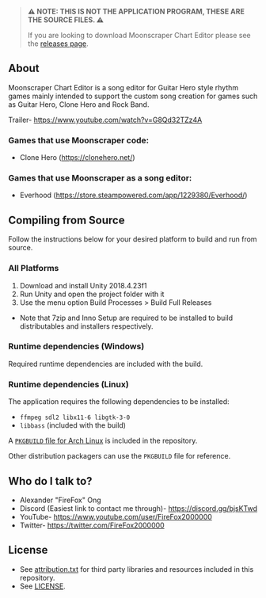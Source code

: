 > **⚠️ NOTE: THIS IS NOT THE APPLICATION PROGRAM, THESE ARE THE SOURCE FILES. ⚠️**
>
> If you are looking to download Moonscraper Chart Editor please see the
> [releases page](https://github.com/FireFox2000000/Moonscraper-Chart-Editor/releases).

## About
Moonscraper Chart Editor is a song editor for Guitar Hero style rhythm games mainly intended to support the custom song creation for games such as Guitar Hero, Clone Hero and Rock Band.

Trailer- https://www.youtube.com/watch?v=G8Qd32TZz4A

### Games that use Moonscraper code:
- Clone Hero (https://clonehero.net/)

### Games that use Moonscraper as a song editor:
- Everhood (https://store.steampowered.com/app/1229380/Everhood/)

## Compiling from Source
Follow the instructions below for your desired platform to build and run from source.

### All Platforms
1. Download and install Unity 2018.4.23f1
2. Run Unity and open the project folder with it
3. Use the menu option Build Processes > Build Full Releases
  - Note that 7zip and Inno Setup are required to be installed to build distributables and installers respectively. 

### Runtime dependencies (Windows)
Required runtime dependencies are included with the build.

### Runtime dependencies (Linux)
The application requires the following dependencies to be installed:
- `ffmpeg sdl2 libx11-6 libgtk-3-0`
- `libbass` (included with the build)

A [`PKGBUILD` file for Arch Linux](aur/PKGBUILD) is included in the repository.

Other distribution packagers can use the `PKGBUILD` file for reference.

## Who do I talk to?
* Alexander "FireFox" Ong
* Discord (Easiest link to contact me through)- https://discord.gg/bjsKTwd
* YouTube- https://www.youtube.com/user/FireFox2000000
* Twitter- https://twitter.com/FireFox2000000

## License
- See [attribution.txt](https://github.com/FireFox2000000/Moonscraper-Chart-Editor/blob/master/Moonscraper%20Chart%20Editor/Assets/Documentation/attribution.txt) for third party libraries and resources included in this repository.
- See [LICENSE](LICENSE).
